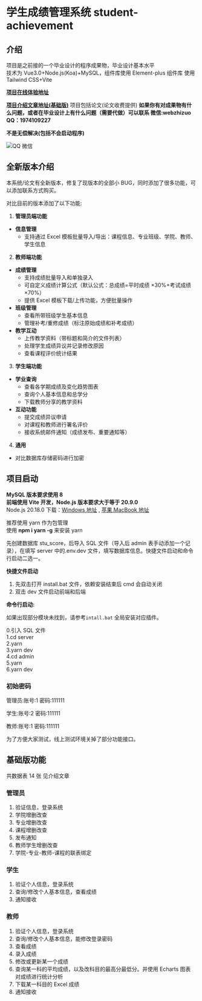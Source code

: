 # 学生成绩管理系统 student-achievement

## 介绍

项目是之前接的一个毕业设计的程序成果物，毕业设计基本水平  
技术为 Vue3.0+Node.js(Koa)+MySQL，组件库使用 Element-plus 组件库 使用 Tailwind CSS+Vite

**[项目在线体验地址](https://score.blogweb.cn/)**

**[项目介绍文章地址(基础版)](https://blogweb.cn/article/7911372471912)** 项目包括论文(论文收费提供)
**如果你有对成果物有什么问题，或者在毕业设计上有什么问题（需要代做）可以联系 微信:webzhizuo QQ：1974109227**

**不是无偿解决(包括不会启动程序)**

<div style="text-align:center;display:flex;width:100%">
  <img src="https://disk.blogweb.cn/me/contact.png" alt="QQ 微信" style=";max-width:300px" />
</div>

## 全新版本介绍

本系统/论文有全新版本，修复了现版本的全部小 BUG，同时添加了很多功能，可以添加联系方式购买。

对比目前的版本添加了以下功能:

1. **管理员端功能**

- **信息管理**
  - 支持通过 Excel 模板批量导入/导出：课程信息、专业班级、学院、教师、学生信息

2.  **教师端功能**

- **成绩管理**
  - 支持成绩批量导入和单独录入
  - 可自定义成绩计算公式（默认公式：总成绩=平时成绩 ×30%+考试成绩 ×70%）
  - 提供 Excel 模板下载/上传功能，方便批量操作
- **班级管理**
  - 查看所带班级学生基本信息
  - 管理补考/重修成绩（标注原始成绩和补考成绩）
- **教学互动**
  - 上传教学资料（带标题和简介的文件列表）
  - 处理学生成绩异议并记录修改原因
  - 查看课程评价统计结果

3.  **学生端功能**

- **学业查询**
  - 查看各学期成绩及变化趋势图表
  - 查询个人基本信息和总学分
  - 下载教师分享的教学资料
- **互动功能**
  - 提交成绩异议申请
  - 对课程和教师进行署名评价
  - 接收系统邮件通知（成绩发布、重要通知等）

4.  **通用**

- 对比数据库存储密码进行加密

## 项目启动

**MySQL 版本要求使用 8**  
**前端使用 Vite 开发，Node.js 版本要求大于等于 20.9.0**  
Node.js 20.18.0 下载：[Windows 地址](https://nodejs.org/download/release/v20.18.1/node-v20.18.1-x86.msi) , [苹果 MacBook 地址](https://nodejs.org/download/release/v20.18.1/node-v20.18.1.pkg)

推荐使用 yarn 作为包管理  
使用 **npm i yarn -g** 来安装 yarn

先创建数据库 stu_score，后导入 SQL 文件（导入后 admin 表手动添加一个记录），在填写 server 中的.env.dev 文件，填写数据库信息。快捷文件启动和命令行启动二选一。

**快捷文件启动**

1. 先双击打开 install.bat 文件，依赖安装结束后 cmd 会自动关闭
2. 双击 dev 文件启动前端和后端

**命令行启动:**

如果出现部分模块未找到，请参考`intall.bat` 全局安装对应插件。

0.引入 SQL 文件  
1.cd server  
2.yarn  
3.yarn dev  
4.cd admin  
5.yarn  
6.yarn dev

### 初始密码

管理员:账号:1 密码:111111

学生:账号:2 密码:111111

教师:账号:1 密码:111111

为了方便大家测试，线上测试环境关掉了部分功能接口。

## 基础版功能

共数据表 14 张 见介绍文章

### 管理员

1. 验证信息，登录系统
2. 学院增删改查
3. 专业增删改查
4. 课程增删改查
5. 发布通知
6. 教师学生增删改查
7. 学院-专业-教师-课程的联表绑定

### 学生

1. 验证个人信息，登录系统
2. 查询/修改个人基本信息，查看成绩
3. 通知接收

### 教师

1. 验证个人信息，登录系统
2. 查询/修改个人基本信息，能修改登录密码
3. 查看成绩
4. 录入成绩
5. 修改或更新某一个成绩
6. 查询某一科的平均成绩，以及改科目的最高分最低分。并使用 Echarts 图表 对成绩进行统计分析
7. 下载某一科目的 Excel 成绩
8. 通知接收

